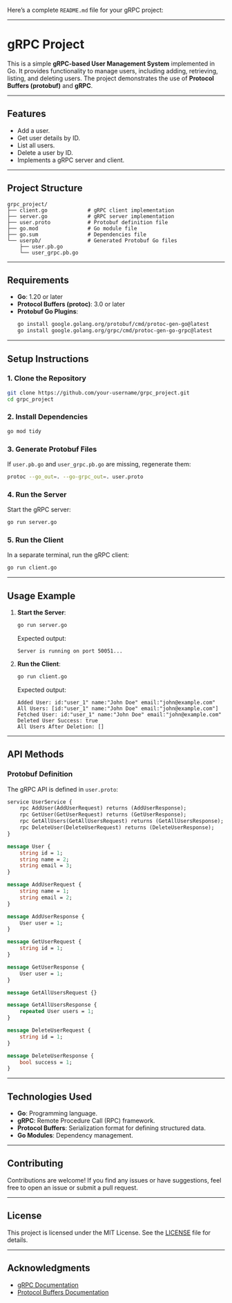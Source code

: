 Here’s a complete `README.md` file for your gRPC project:

---

# **gRPC Project**

This is a simple **gRPC-based User Management System** implemented in Go. It provides functionality to manage users, including adding, retrieving, listing, and deleting users. The project demonstrates the use of **Protocol Buffers (protobuf)** and **gRPC**.

---

## **Features**
- Add a user.
- Get user details by ID.
- List all users.
- Delete a user by ID.
- Implements a gRPC server and client.

---

## **Project Structure**
```
grpc_project/
├── client.go             # gRPC client implementation
├── server.go             # gRPC server implementation
├── user.proto            # Protobuf definition file
├── go.mod                # Go module file
├── go.sum                # Dependencies file
└── userpb/               # Generated Protobuf Go files
    ├── user.pb.go
    └── user_grpc.pb.go
```

---

## **Requirements**
- **Go**: 1.20 or later
- **Protocol Buffers (protoc)**: 3.0 or later
- **Protobuf Go Plugins**:
  ```bash
  go install google.golang.org/protobuf/cmd/protoc-gen-go@latest
  go install google.golang.org/grpc/cmd/protoc-gen-go-grpc@latest
  ```

---

## **Setup Instructions**

### **1. Clone the Repository**
```bash
git clone https://github.com/your-username/grpc_project.git
cd grpc_project
```

### **2. Install Dependencies**
```bash
go mod tidy
```

### **3. Generate Protobuf Files**
If `user.pb.go` and `user_grpc.pb.go` are missing, regenerate them:
```bash
protoc --go_out=. --go-grpc_out=. user.proto
```

### **4. Run the Server**
Start the gRPC server:
```bash
go run server.go
```

### **5. Run the Client**
In a separate terminal, run the gRPC client:
```bash
go run client.go
```

---

## **Usage Example**
1. **Start the Server**:
   ```bash
   go run server.go
   ```
   Expected output:
   ```
   Server is running on port 50051...
   ```

2. **Run the Client**:
   ```bash
   go run client.go
   ```
   Expected output:
   ```
   Added User: id:"user_1" name:"John Doe" email:"john@example.com"
   All Users: [id:"user_1" name:"John Doe" email:"john@example.com"]
   Fetched User: id:"user_1" name:"John Doe" email:"john@example.com"
   Deleted User Success: true
   All Users After Deletion: []
   ```

---

## **API Methods**

### **Protobuf Definition**
The gRPC API is defined in `user.proto`:
```proto
service UserService {
    rpc AddUser(AddUserRequest) returns (AddUserResponse);
    rpc GetUser(GetUserRequest) returns (GetUserResponse);
    rpc GetAllUsers(GetAllUsersRequest) returns (GetAllUsersResponse);
    rpc DeleteUser(DeleteUserRequest) returns (DeleteUserResponse);
}

message User {
    string id = 1;
    string name = 2;
    string email = 3;
}

message AddUserRequest {
    string name = 1;
    string email = 2;
}

message AddUserResponse {
    User user = 1;
}

message GetUserRequest {
    string id = 1;
}

message GetUserResponse {
    User user = 1;
}

message GetAllUsersRequest {}

message GetAllUsersResponse {
    repeated User users = 1;
}

message DeleteUserRequest {
    string id = 1;
}

message DeleteUserResponse {
    bool success = 1;
}
```

---

## **Technologies Used**
- **Go**: Programming language.
- **gRPC**: Remote Procedure Call (RPC) framework.
- **Protocol Buffers**: Serialization format for defining structured data.
- **Go Modules**: Dependency management.

---

## **Contributing**
Contributions are welcome! If you find any issues or have suggestions, feel free to open an issue or submit a pull request.

---

## **License**
This project is licensed under the MIT License. See the [LICENSE](LICENSE) file for details.

---

## **Acknowledgments**
- [gRPC Documentation](https://grpc.io/docs/)
- [Protocol Buffers Documentation](https://protobuf.dev/)
